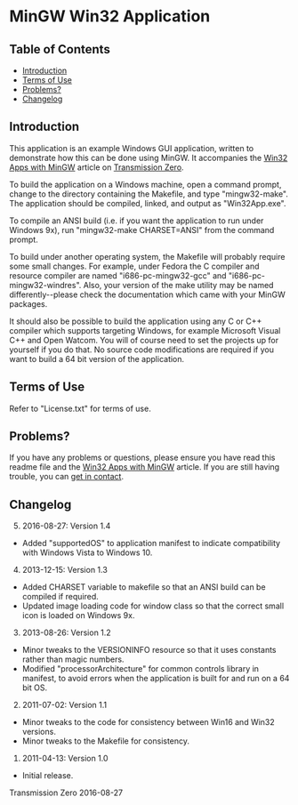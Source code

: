 # MinGW Win32 Application

## Table of Contents

- [Introduction](#introduction)
- [Terms of Use](#terms-of-use)
- [Problems?](#problems)
- [Changelog](#changelog)

## Introduction

This application is an example Windows GUI application, written to demonstrate
how this can be done using MinGW. It accompanies the
[Win32 Apps with MinGW](http://www.transmissionzero.co.uk/computing/win32-apps-with-mingw/)
article on [Transmission Zero](http://www.transmissionzero.co.uk/).

To build the application on a Windows machine, open a command prompt, change to
the directory containing the Makefile, and type "mingw32-make". The application
should be compiled, linked, and output as "Win32App.exe".

To compile an ANSI build (i.e. if you want the application to run under Windows
9x), run "mingw32-make CHARSET=ANSI" from the command prompt.

To build under another operating system, the Makefile will probably require
some small changes. For example, under Fedora the C compiler and resource
compiler are named "i686-pc-mingw32-gcc" and "i686-pc-mingw32-windres". Also,
your version of the make utility may be named differently--please check the
documentation which came with your MinGW packages.

It should also be possible to build the application using any C or C++ compiler
which supports targeting Windows, for example Microsoft Visual C++ and Open
Watcom. You will of course need to set the projects up for yourself if you do
that. No source code modifications are required if you want to build a 64 bit
version of the application.

## Terms of Use

Refer to "License.txt" for terms of use.

## Problems?

If you have any problems or questions, please ensure you have read this readme
file and the
[Win32 Apps with MinGW](http://www.transmissionzero.co.uk/computing/win32-apps-with-mingw/)
article. If you are still having trouble, you can
[get in contact](http://www.transmissionzero.co.uk/contact/).

## Changelog

5. 2016-08-27: Version 1.4
  - Added "supportedOS" to application manifest to indicate compatibility with
    Windows Vista to Windows 10.

4. 2013-12-15: Version 1.3
  - Added CHARSET variable to makefile so that an ANSI build can be compiled if
    required.
  - Updated image loading code for window class so that the correct small icon
    is loaded on Windows 9x.

3. 2013-08-26: Version 1.2
  - Minor tweaks to the VERSIONINFO resource so that it uses constants rather
    than magic numbers.
  - Modified "processorArchitecture" for common controls library in manifest, to
    avoid errors when the application is built for and run on a 64 bit OS.

2. 2011-07-02: Version 1.1
  - Minor tweaks to the code for consistency between Win16 and Win32 versions.
  - Minor tweaks to the Makefile for consistency.

1. 2011-04-13: Version 1.0
  - Initial release.

Transmission Zero
2016-08-27
